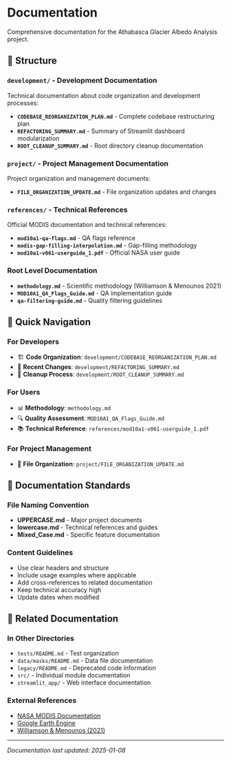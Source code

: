 # Documentation

Comprehensive documentation for the Athabasca Glacier Albedo Analysis project.

## 📁 Structure

### **`development/`** - Development Documentation
Technical documentation about code organization and development processes:
- **`CODEBASE_REORGANIZATION_PLAN.md`** - Complete codebase restructuring plan
- **`REFACTORING_SUMMARY.md`** - Summary of Streamlit dashboard modularization
- **`ROOT_CLEANUP_SUMMARY.md`** - Root directory cleanup documentation

### **`project/`** - Project Management Documentation  
Project organization and management documents:
- **`FILE_ORGANIZATION_UPDATE.md`** - File organization updates and changes

### **`references/`** - Technical References
Official MODIS documentation and technical references:
- **`mod10a1-qa-flags.md`** - QA flags reference
- **`modis-gap-filling-interpolation.md`** - Gap-filling methodology
- **`mod10a1-v061-userguide_1.pdf`** - Official NASA user guide

### **Root Level Documentation**
- **`methodology.md`** - Scientific methodology (Williamson & Menounos 2021)
- **`MOD10A1_QA_Flags_Guide.md`** - QA implementation guide
- **`qa-filtering-guide.md`** - Quality filtering guidelines

## 🎯 Quick Navigation

### **For Developers**
- 🏗️ **Code Organization**: `development/CODEBASE_REORGANIZATION_PLAN.md`
- 🔧 **Recent Changes**: `development/REFACTORING_SUMMARY.md`
- 🧹 **Cleanup Process**: `development/ROOT_CLEANUP_SUMMARY.md`

### **For Users**
- 📊 **Methodology**: `methodology.md`
- 🔍 **Quality Assessment**: `MOD10A1_QA_Flags_Guide.md`
- 📚 **Technical Reference**: `references/mod10a1-v061-userguide_1.pdf`

### **For Project Management**
- 📁 **File Organization**: `project/FILE_ORGANIZATION_UPDATE.md`

## 📝 Documentation Standards

### **File Naming Convention**
- **UPPERCASE.md** - Major project documents
- **lowercase.md** - Technical references and guides
- **Mixed_Case.md** - Specific feature documentation

### **Content Guidelines**
- Use clear headers and structure
- Include usage examples where applicable
- Add cross-references to related documentation
- Keep technical accuracy high
- Update dates when modified

## 🔗 Related Documentation

### **In Other Directories**
- `tests/README.md` - Test organization
- `data/masks/README.md` - Data file documentation
- `legacy/README.md` - Deprecated code information
- `src/` - Individual module documentation
- `streamlit_app/` - Web interface documentation

### **External References**
- [NASA MODIS Documentation](https://modis.gsfc.nasa.gov/)
- [Google Earth Engine](https://developers.google.com/earth-engine/)
- [Williamson & Menounos (2021)](https://doi.org/10.3389/feart.2021.618013)

---
*Documentation last updated: 2025-01-08*
